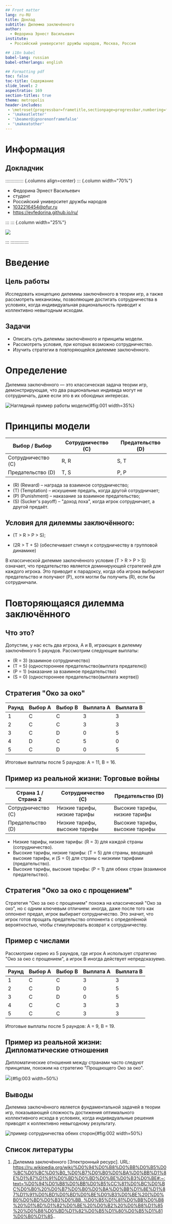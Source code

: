 ```yaml
---
## Front matter
lang: ru-RU
title: Доклад
subtitle: Дилемма заключённого
author:
  - Федорина Эрнест Васильевич
institute:
  - Российский университет дружбы народов, Москва, Россия

## i18n babel
babel-lang: russian
babel-otherlangs: english

## Formatting pdf
toc: false
toc-title: Содержание
slide_level: 2
aspectratio: 169
section-titles: true
theme: metropolis
header-includes:
 - \metroset{progressbar=frametitle,sectionpage=progressbar,numbering=fraction}
 - '\makeatletter'
 - '\beamer@ignorenonframefalse'
 - '\makeatother'
---
```


# Информация

## Докладчик

:::::::::::::: {.columns align=center}
::: {.column width="70%"}

  * Федорина Эрнест Васильевич
  * студент
  * Российский университет дружбы народов
  * [1032216454@pfur.ru](mailto:1032216454@pfur.ru)
  * <https://evfedorina.github.io/ru/>

:::
::: {.column width="25%"}

![](./image/ernest.jpg)

:::
::::::::::::::


# Введение

## Цель работы

Исследовать концепцию дилеммы заключённого в теории игр, а также рассмотреть механизмы, позволяющие достигать сотрудничества в условиях, когда индивидуальная рациональность приводит к коллективно невыгодным исходам.

## Задачи

- Описать суть дилеммы заключённого и принципы модели.
- Рассмотреть условия, при которых возможно сотрудничество.
- Изучить стратегии в повторяющейся дилемме заключённого.

# Определение

Дилемма заключённого — это классическая задача теории игр, демонстрирующая, что два рациональных индивида могут не сотрудничать, даже если это в их обоюдных интересах. 

![Наглядный пример работы модели](image/1.png){#fig:001 width=35%}

# Принципы модели


| Выбор / Выбор | Сотрудничество (C) | Предательство (D) |
|---------------|---------------------|-------------------|
| Сотрудничество (C) | R, R | S, T |
| Предательство (D)  | T, S | P, P |


- \(R\) (Reward) – награда за взаимное сотрудничество;
- \(T\) (Temptation) – искушение предать, когда другой сотрудничает;
- \(P\) (Punishment) – наказание за взаимное предательство;
- \(S\) (Sucker's payoff) – "доход лоха", когда игрок сотрудничает, а другой предаёт.

## Условия для дилеммы заключённого:

- \(T > R > P > S\);

- \(2R > T + S\) (обеспечивает стимул к сотрудничеству в групповой динамике)

В классической дилемме заключённого условие \(T > R > P > S\) означает, что предательство является доминирующей стратегией для каждого игрока. Это приводит к парадоксу, когда оба игрока выбирают предательство и получают \(P\), хотя могли бы получить \(R\), если бы сотрудничали.

# Повторяющаяся дилемма заключённого

## Что это?

Допустим, у нас есть два игрока, А и В, играющих в дилемму заключённого 5 раундов. Рассмотрим следующие выплаты:

- \(R = 3\) (взаимное сотрудничество)
- \(T = 5\) (одностороннее предательство(выплата предателю))
- \(P = 1\) (наказание за взаимное предательство)
- \(S = 0\) (одностороннее предательство(выплата жертве))



## Стратегия "Око за око"


| Раунд | Выбор А | Выбор В | Выплата А | Выплата В |
|-------|---------|---------|-----------|-----------|
| 1     | C       | C       | 3         | 3         |
| 2     | C       | C       | 3         | 3         |
| 3     | C       | D       | 0         | 5         |
| 4     | D       | C       | 5         | 0         |
| 5     | C       | D       | 0         | 5         |

Итоговые выплаты после 5 раундов: А = 11, В = 16.



## Пример из реальной жизни: Торговые войны


| Страна 1 / Страна 2 | Сотрудничество (C) | Предательство (D) |
|-----------------|---------------------|-------------------|
| Сотрудничество (C) | Низкие тарифы, низкие тарифы | Высокие тарифы, низкие тарифы |
| Предательство (D)  | Низкие тарифы, высокие тарифы | Высокие тарифы, высокие тарифы |

- Низкие тарифы, низкие тарифы: \(R = 3\) для каждой страны (сотрудничество).
- Высокие тарифы, низкие тарифы: \(T = 5\) для страны, вводящей высокие тарифы, и \(S = 0\) для страны с низкими тарифами (предательство).
- Высокие тарифы, высокие тарифы: \(P = 1\) для обеих стран (взаимное предательство).

## Стратегия "Око за око с прощением"

Стратегия "Око за око с прощением" похожа на классический "Око за око", но с одним ключевым отличием: иногда, даже после того как оппонент предал, игрок выбирает сотрудничество. Это значит, что игрок готов прощать предательство оппонента с определённой вероятностью, чтобы стимулировать возврат к сотрудничеству. 

## Пример с числами

Рассмотрим серию из 5 раундов, где игрок А использует стратегию "Око за око с прощением", а игрок В иногда действует непредсказуемо.

| Раунд | Выбор А | Выбор В | Выплата А | Выплата В |
|-------|---------|---------|-----------|-----------|
| 1     | C       | C       | 3         | 3         |
| 2     | C       | D       | 0         | 5         |
| 3     | C       | D       | 0         | 5         | (А прощает В)
| 4     | C       | C       | 3         | 3         | (В возвращается к сотрудничеству)
| 5     | C       | C       | 3         | 3         |

Итоговые выплаты после 5 раундов: А = 9, В = 19.


## Пример из реальной жизни: Дипломатические отношения

Дипломатические отношения между странами часто следуют принципам, похожим на стратегию "Прощающего Око за око". 

![](image/3.jpeg){#fig:003 width=50%}

## Выводы

Дилемма заключённого является фундаментальной задачей в теории игр, показывающей сложность достижения оптимального коллективного исхода в условиях, когда индивидуальные решения приводят к коллективно невыгодному результату.

![пример сотрудничества обеих сторон](image/2.jpeg){#fig:002 width=50%}





## Список литературы

1. Дилемма заключённого [Электронный ресурс]. URL: https://ru.wikipedia.org/wiki/%D0%94%D0%B8%D0%BB%D0%B5%D0%BC%D0%BC%D0%B0_%D0%B7%D0%B0%D0%BA%D0%BB%D1%8E%D1%87%D1%91%D0%BD%D0%BD%D0%BE%D0%B3%D0%BE#:~:text=%D0%94%D0%B8%D0%BB%D0%B5%CC%81%D0%BC%D0%BC%D0%B0%20%D0%B7%D0%B0%D0%BA%D0%BB%D1%8E%D1%87%D1%91%D0%BD%D0%BD%D0%BE%D0%B3%D0%BE%20(%D0%B0%D0%BD%D0%B3%D0%BB.,%D0%B5%D1%81%D0%BB%D0%B8%20%D1%8D%D1%82%D0%BE%20%D0%B2%20%D0%B8%D1%85%20%D0%B8%D0%BD%D1%82%D0%B5%D1%80%D0%B5%D1%81%D0%B0%D1%85..